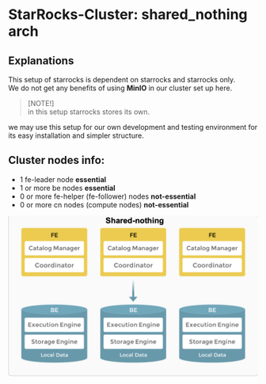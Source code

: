 #  StarRocks-Cluster: shared_nothing arch

## Explanations
This setup of starrocks is dependent on starrocks and starrocks only.\
We do not get any benefits of using **MinIO** in our cluster set up here.

>[NOTE!]\
> in this setup starrocks stores its own.

we may use this setup for our own development and testing environment for its easy installation
and simpler structure.

## Cluster nodes info:
- 1 fe-leader node **essential**
- 1 or more be nodes **essential**
- 0 or more fe-helper (fe-follower) nodes **not-essential**
- 0 or more cn nodes (compute nodes) **not-essential**

![shared_nothing_arch](../pics/shared-nothing-arch.png)